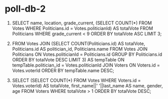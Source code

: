 # poll-db-2
1. SELECT name, location, grade_current, 
   (SELECT COUNT(*) FROM Votes WHERE Politicians.id = Votes.politicianId) 
   AS totalVote FROM Politicians 
   WHERE grade_current < 9 
   ORDER BY totalVote ASC 
   LIMIT 3;

2. FROM Votes
   JOIN (SELECT COUNT(Politicians.id) AS totalVote, Politicians.id AS politician_id, Politicians.name 
   FROM Votes 
   JOIN Politicians ON Votes.politicianId = Politicians.id
   GROUP BY Politicians.id
   ORDER BY totalVote DESC
   LIMIT 3) AS tempTable
   ON tempTable.politician_id = Votes.politicianId
   JOIN Voters ON Voters.id = Votes.voterId
   ORDER BY tempTable.name DESC;
   
3. SELECT (SELECT COUNT(*) FROM Votes WHERE Voters.id = Votes.voterId) 
   AS totalVote, first_name||' '||last_name AS name, gender, age 
   FROM Voters 
   WHERE totalVote > 1 
   ORDER BY totalVote DESC;